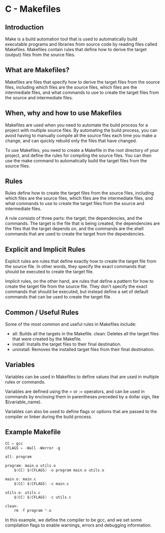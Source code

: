 # C - Makefiles

## Introduction
Make is a build automation tool that is used to automatically build executable programs and libraries from source code by reading files called Makefiles. Makefiles contain rules that define how to derive the target (output) files from the source files.

## What are Makefiles?
Makefiles are files that specify how to derive the target files from the source files, including which files are the source files, which files are the intermediate files, and what commands to use to create the target files from the source and intermediate files.

## When, why and how to use Makefiles
Makefiles are used when you need to automate the build process for a project with multiple source files. By automating the build process, you can avoid having to manually compile all the source files each time you make a change, and can quickly rebuild only the files that have changed.

To use Makefiles, you need to create a Makefile in the root directory of your project, and define the rules for compiling the source files. You can then use the make command to automatically build the target files from the source files.

## Rules
Rules define how to create the target files from the source files, including which files are the source files, which files are the intermediate files, and what commands to use to create the target files from the source and intermediate files.

A rule consists of three parts: the target, the dependencies, and the commands. The target is the file that is being created, the dependencies are the files that the target depends on, and the commands are the shell commands that are used to create the target from the dependencies.

## Explicit and Implicit Rules
Explicit rules are rules that define exactly how to create the target file from the source file. In other words, they specify the exact commands that should be executed to create the target file.

Implicit rules, on the other hand, are rules that define a pattern for how to create the target file from the source file. They don't specify the exact commands that should be executed, but instead define a set of default commands that can be used to create the target file.

## Common / Useful Rules
Some of the most common and useful rules in Makefiles include:

- all: Builds all the targets in the Makefile.
clean: Deletes all the target files that were created by the Makefile.
- install: Installs the target files to their final destination.
- uninstall: Removes the installed target files from their final destination.

## Variables
Variables can be used in Makefiles to define values that are used in multiple rules or commands.

Variables are defined using the = or := operators, and can be used in commands by enclosing them in parentheses preceded by a dollar sign, like $(variable_name).

Variables can also be used to define flags or options that are passed to the compiler or linker during the build process.

## Example Makefile
```c
CC = gcc
CFLAGS = -Wall -Werror -g

all: program

program: main.o utils.o
	$(CC) $(CFLAGS) -o program main.o utils.o

main.o: main.c
	$(CC) $(CFLAGS) -c main.c

utils.o: utils.c
	$(CC) $(CFLAGS) -c utils.c

clean:
	rm -f program *.o
```
In this example, we define the compiler to be gcc, and we set some compilation flags to enable warnings, errors and debugging information.


